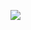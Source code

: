 <a href="https://dashboard.heroku.com/new?button-url=https://github.com/bebekk2024/prem&template=https://github.com/bebekk2024/prem"><img src="https://www.herokucdn.com/deploy/button.svg"></a>
</div>
